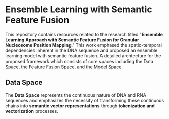 # Ensemble Learning with Semantic Feature Fusion
This repository contains resources related to the research titled "**Ensemble Learning Approach with Semantic Feature Fusion for Granular Nucleosome Position Mapping**."
This work emphased the spatio-temporal dependencies inherent in the DNA sequence and proposed an ensemble learning model with semantic feature fusion. A detailed archtecture for the proposed framework which consists of core spaces including the Data Space, the Feature Fusion Space, and the Model Space.

## Data Space
The **Data Space** represents the continuous nature of DNA and RNA sequences and emphasizes the necessity of transforming these continuous chains into **semantic vector representations** through **tokenization and vectorization** processes. 
